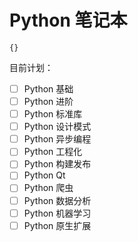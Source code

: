 # Python 笔记本

```component Catalog
{}
```

目前计划：

- [ ] Python 基础
- [ ] Python 进阶
- [ ] Python 标准库
- [ ] Python 设计模式
- [ ] Python 异步编程
- [ ] Python 工程化
- [ ] Python 构建发布
- [ ] Python Qt
- [ ] Python 爬虫
- [ ] Python 数据分析
- [ ] Python 机器学习
- [ ] Python 原生扩展
